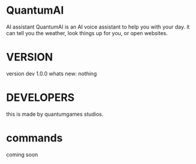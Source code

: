 # QuantumAI
AI assistant
QuantumAI is an AI voice assistant to help you with your day. 
it can tell you the weather, look things up for you, or open websites. 

# VERSION
version dev 1.0.0
whats new:
  nothing
# DEVELOPERS
this is made by quantumgames studios.
# commands
coming soon
